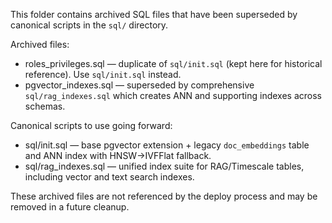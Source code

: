 This folder contains archived SQL files that have been superseded by canonical scripts in the `sql/` directory.

Archived files:
- roles_privileges.sql — duplicate of `sql/init.sql` (kept here for historical reference). Use `sql/init.sql` instead.
- pgvector_indexes.sql — superseded by comprehensive `sql/rag_indexes.sql` which creates ANN and supporting indexes across schemas.

Canonical scripts to use going forward:
- sql/init.sql — base pgvector extension + legacy `doc_embeddings` table and ANN index with HNSW→IVFFlat fallback.
- sql/rag_indexes.sql — unified index suite for RAG/Timescale tables, including vector and text search indexes.

These archived files are not referenced by the deploy process and may be removed in a future cleanup.

